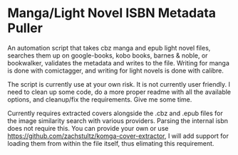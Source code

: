 # Manga/Light Novel ISBN Metadata Puller
An automation script that takes cbz manga and epub light novel files, searches them up on google-books, kobo books, barnes & noble, or bookwalker, validates the metadata and writes to the file. Writing for manga is done with comictagger, and writing for light novels is done with calibre.

The script is currently use at your own risk. It is not currently user friendly. I need to clean up some code, do a more proper readme with all the available options, and cleanup/fix the requirements. Give me some time.

Currently requires extracted covers alongside the .cbz and .epub files for the image similarity search with various providers. Parsing the internal isbn does not require this. You can provide your own or use https://github.com/zachstultz/komga-cover-extractor, I will add support for loading them from within the file itself, thus elimating this requirement. 
